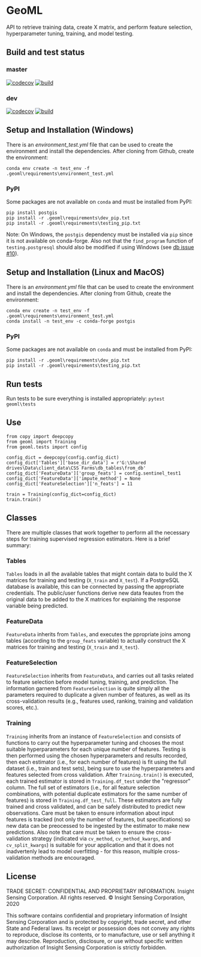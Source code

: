 # GeoML

API to retrieve training data, create X matrix, and perform feature selection, hyperparameter tuning, training, and model testing.

## Build and test status

### master
[![codecov](https://codecov.io/gh/insight-sensing/geoml/branch/master/graph/badge.svg?token=45FYM8VS7H)](https://codecov.io/gh/insight-sensing/geoml)
[![build](https://circleci.com/gh/insight-sensing/geoml/tree/master.svg?style=svg&circle-token=4d961470ddaa2ed3b8a4b81d84d5e0edfb38f840)](https://app.circleci.com/pipelines/github/insight-sensing/geoml?branch=dev)

### dev
[![codecov](https://codecov.io/gh/insight-sensing/geoml/branch/dev/graph/badge.svg?token=45FYM8VS7H)](https://codecov.io/gh/insight-sensing/geoml)
[![build](https://circleci.com/gh/insight-sensing/geoml/tree/dev.svg?style=svg&circle-token=4d961470ddaa2ed3b8a4b81d84d5e0edfb38f840)](https://app.circleci.com/pipelines/github/insight-sensing/geoml?branch=dev)

## Setup and Installation (Windows)
There is an *environment_test.yml* file that can be used to create the environment and install the dependencies. After cloning from Github, create the environment:

`conda env create -n test_env -f .geoml\requirements\environment_test.yml`

### PyPI
Some packages are not available on `conda` and must be installed from PyPI:
```
pip install postgis
pip install -r .geoml\requirements\dev_pip.txt
pip install -r .geoml\requirements\testing_pip.txt
```

Note: On Windows, the `postgis` dependency must be installed via `pip` since it is not available on conda-forge. Also not that the `find_program` function of `testing.postgresql` should also be modified if using Windows (see [db issue #10](https://github.com/insight-sensing/db/issues/10)).

## Setup and Installation (Linux and MacOS)
There is an *environment.yml* file that can be used to create the environment and install the dependencies. After cloning from Github, create the environment:
```
conda env create -n test_env -f .geoml\requirements\environment_test.yml
conda install -n test_env -c conda-forge postgis
```
### PyPI
Some packages are not available on `conda` and must be installed from PyPI:
```
pip install -r .geoml\requirements\dev_pip.txt
pip install -r .geoml\requirements\testing_pip.txt
```

## Run tests
Run tests to be sure everything is installed appropriately:
`pytest geoml\tests`

## Use
```
from copy import deepcopy
from geoml import Training
from geoml.tests import config

config_dict = deepcopy(config.config_dict)
config_dict['Tables']['base_dir_data'] = r'G:\Shared drives\Data\client_data\CSS Farms\db_tables\from_db'
config_dict['FeatureData']['group_feats'] = config.sentinel_test1
config_dict['FeatureData']['impute_method'] = None
config_dict['FeatureSelection']['n_feats'] = 11

train = Training(config_dict=config_dict)
train.train()
```

## Classes
There are multiple classes that work together to perform all the necessary steps for training supervised regression estimators. Here is a brief summary:

### Tables
`Tables` loads in all the available tables that might contain data to build the X matrices for training and testing (`X_train` and `X_test`). If a PostgreSQL database is available, this can be connected by passing the appropriate credentials. The public/user functions derive new data feautes from the original data to be added to the X matrices for explaining the response variable being predicted.

### FeatureData
`FeatureData` inherits from `Tables`, and executes the ppropriate joins among tables (according to the `group_feats` variable) to actually construct the X matrices for training and testing (`X_train` and `X_test`).

### FeatureSelection
`FeatureSelection` inherits from `FeatureData`, and carries out all tasks related to feature selection before model tuning, training, and prediction. The information garnered from `FeatureSelection` is quite simply all the parameters required to duplicate a given number of features, as well as its cross-validation results (e.g., features used, ranking, training and validation scores, etc.).

### Training
`Training` inherits from an instance of `FeatureSelection` and consists of functions to carry out the hyperparameter tuning and chooses the most suitable hyperparameters for each unique number of features. Testing is then performed using the chosen hyperparameters and results recorded, then each estimator (i.e., for each number of features) is fit using the full dataset (i.e., train and test sets), being sure to use the hyperparameters and features selected from cross validation. After `Training.train()` is executed, each trained estimator is stored in `Training.df_test` under the "regressor" column. The full set of estimators (i.e., for all feature selection combinations, with potential duplicate estimators for the same number of features) is stored in `Training.df_test_full`. These estimators are fully trained and cross validated, and can be safely distributed to predict new observations. Care must be taken to ensure information about input features is tracked (not only the number of features, but specifications) so new data can be preocessed to be ingested by the estimator to make new predictions. Also note that care must be taken to ensure the cross-validation strategy (indicated via `cv_method`, `cv_method_kwargs`, and `cv_split_kwargs`) is suitable for your application and that it does not inadvertenly lead to model overfitting - for this reason, multiple cross-validation methods are encouraged.

## License
TRADE SECRET: CONFIDENTIAL AND PROPRIETARY INFORMATION.
Insight Sensing Corporation. All rights reserved.
© Insight Sensing Corporation, 2020

This software contains confidential and proprietary information of Insight Sensing Corporation and is protected by copyright, trade secret, and other State and Federal laws. Its receipt or possession does not convey any rights to reproduce, disclose its contents, or to manufacture, use or sell anything it may describe. Reproduction, disclosure, or use without specific written authorization of Insight Sensing Corporation is strictly forbidden.